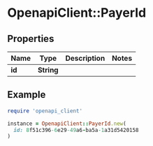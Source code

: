 # OpenapiClient::PayerId

## Properties

| Name | Type | Description | Notes |
| ---- | ---- | ----------- | ----- |
| **id** | **String** |  |  |

## Example

```ruby
require 'openapi_client'

instance = OpenapiClient::PayerId.new(
  id: 8f51c396-6e29-49a6-ba5a-1a31d5420158
)
```


